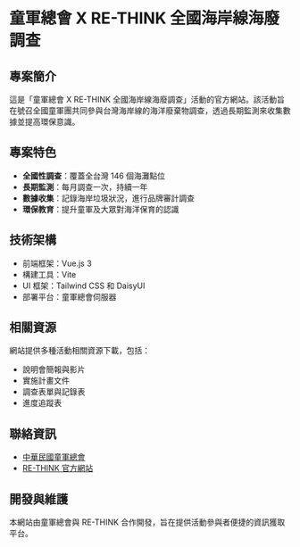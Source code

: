 # 童軍總會 X RE-THINK 全國海岸線海廢調查

## 專案簡介

這是「童軍總會 X RE-THINK 全國海岸線海廢調查」活動的官方網站。該活動旨在號召全國童軍團共同參與台灣海岸線的海洋廢棄物調查，透過長期監測來收集數據並提高環保意識。

## 專案特色

- **全國性調查**：覆蓋全台灣 146 個海灘點位
- **長期監測**：每月調查一次，持續一年
- **數據收集**：記錄海岸垃圾狀況，進行品牌審計調查
- **環保教育**：提升童軍及大眾對海洋保育的認識

## 技術架構

- 前端框架：Vue.js 3
- 構建工具：Vite
- UI 框架：Tailwind CSS 和 DaisyUI
- 部署平台：童軍總會伺服器

## 相關資源

網站提供多種活動相關資源下載，包括：
- 說明會簡報與影片
- 實施計畫文件
- 調查表單與記錄表
- 進度追蹤表

## 聯絡資訊

- [中華民國童軍總會](https://www.scout.org.tw/)
- [RE-THINK 官方網站](https://rethinktw.org/)

## 開發與維護

本網站由童軍總會與 RE-THINK 合作開發，旨在提供活動參與者便捷的資訊獲取平台。